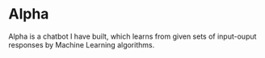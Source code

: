 # Alpha
Alpha is a chatbot I have built, which learns from given sets of input-ouput responses by Machine Learning algorithms.<br/>
